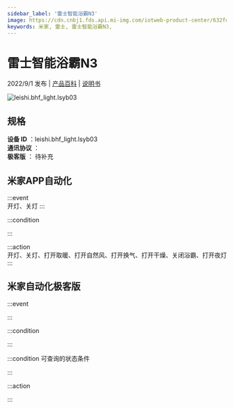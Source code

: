 ```yaml
---
sidebar_label: '雷士智能浴霸N3'
image: https://cdn.cnbj1.fds.api.mi-img.com/iotweb-product-center/632fd247903e003cdb1deba03b20b3fe_1660535304364.png?GalaxyAccessKeyId=AKVGLQWBOVIRQ3XLEW&Expires=9223372036854775807&Signature=yMyAfmYjfpqHqL7rRlkKlL8aSSM=
keywords: 米家, 雷士, 雷士智能浴霸N3, 
---
```

# 雷士智能浴霸N3

2022/9/1 发布 | [产品百科](https://home.mi.com/webapp/content/baike/product/index.html?model=leishi.bhf_light.lsyb03/) | [说明书](https://home.mi.com/views/introduction.html?model=leishi.bhf_light.lsyb03&region=cn)

![leishi.bhf_light.lsyb03](https://cdn.cnbj1.fds.api.mi-img.com/iotweb-product-center/632fd247903e003cdb1deba03b20b3fe_1660535304364.png?GalaxyAccessKeyId=AKVGLQWBOVIRQ3XLEW&Expires=9223372036854775807&Signature=yMyAfmYjfpqHqL7rRlkKlL8aSSM=)

## 规格  
> 
**设备 ID** ：leishi.bhf_light.lsyb03  
**通讯协议** ：  
**极客版**  ： 待补充 


## 米家APP自动化  

:::event  
开灯、关灯
:::

:::condition  

:::

:::action   
开灯、关灯、打开取暖、打开自然风、打开换气、打开干燥、关闭浴霸、打开夜灯
:::

## 米家自动化极客版  

:::event  

:::

:::condition  

:::

:::condition 可查询的状态条件  

:::

:::action  

:::

        
